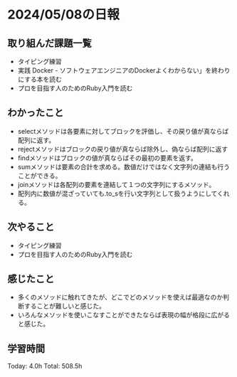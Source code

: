 # 2024/05/08の日報
## 取り組んだ課題一覧
* タイピング練習
*  実践 Docker - ソフトウェアエンジニアのDockerよくわからない」を終わりにする本を読む
*  プロを目指す人のためのRuby入門を読む
## わかったこと
*  selectメソッドは各要素に対してブロックを評価し、その戻り値が真ならば配列に返す。
*  rejectメソッドはブロックの戻り値が真ならば除外し、偽ならば配列に返す
*  findメソッドはブロックの値が真ならばその最初の要素を返す。
*  sumメソッドは要素の合計を求める。数値だけではなく文字列の連結も行うことができる。
*  joinメソッドは各配列の要素を連結して１つの文字列にするメソッド。
  *  配列内に数値が混ざっていても.to_sを行い文字列として扱うようにしてくれる。  
## 次やること
* タイピング練習
* プロを目指す人のためのRuby入門を読む
## 感じたこと
* 多くのメソッドに触れてきたが、どこでどのメソッドを使えば最適なのか判断することが難しいと感じた。
* いろんなメソッドを使いこなすことができたならば表現の幅が格段に広がると感じた。
## 学習時間
Today: 4.0h
Total: 508.5h
